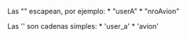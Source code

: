Las "" escapean, por ejemplo:
    * "userA"
    * "nroAvion"

Las '' son cadenas simples:
    * 'user_a'
    * 'avion'
